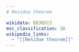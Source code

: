 ```yaml
---
# Residue theorem

wikidata: Q830513
msc_classification: 30
wikipedia_links:
  - "[[Residue theorem]]"
---
```

